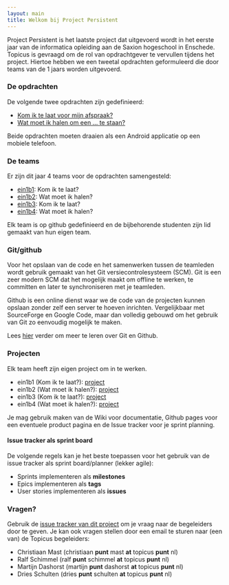 ```yaml
---
layout: main
title: Welkom bij Project Persistent
---
```


Project Persistent is het laatste project dat uitgevoerd wordt in het eerste
jaar van de informatica opleiding aan de Saxion hogeschool in Enschede.
Topicus is gevraagd om de rol van opdrachtgever te vervullen tijdens het
project. Hiertoe hebben we een tweetal opdrachten geformuleerd die door teams
van de 1 jaars worden uitgevoerd.

### De opdrachten ###

De volgende twee opdrachten zijn gedefinieerd:

 - [Kom ik te laat voor mijn afspraak?](telaat.html)
 - [Wat moet ik halen om een ... te staan?](halen.html)

Beide opdrachten moeten draaien als een Android applicatie op een mobiele
telefoon.

### De teams ###

Er zijn dit jaar 4 teams voor de opdrachten samengesteld:

 - [ein1b1](https://github.com/organizations/topicusbv/teams/175978): Kom ik te laat?
 - [ein1b2](https://github.com/organizations/topicusbv/teams/175979): Wat moet ik halen?
 - [ein1b3](https://github.com/organizations/topicusbv/teams/175983): Kom ik te laat?
 - [ein1b4](https://github.com/organizations/topicusbv/teams/175985): Wat moet ik halen?

Elk team is op github gedefinieerd en de bijbehorende studenten zijn lid
gemaakt van hun eigen team.

### Git/github ###

Voor het opslaan van de code en het samenwerken tussen de teamleden wordt
gebruik gemaakt van het Git versiecontrolesysteem (SCM). Git is een zeer
modern SCM dat het mogelijk maakt om offline te werken, te committen en later
te synchroniseren met je teamleden.

Github is een online dienst waar we de code van de projecten kunnen opslaan
zonder zelf een server te hoeven inrichten. Vergelijkbaar met SourceForge en
Google Code, maar dan volledig gebouwd om het gebruik van Git zo eenvoudig
mogelijk te maken.

Lees [hier](git.html) verder om meer te leren over Git en Github.

### Projecten ###

Elk team heeft zijn eigen project om in te werken. 

 - ein1b1 (Kom ik te laat?): [project](https://github.com/topicusbv/kom-ik-te-laat-ein1b1)
 - ein1b2 (Wat moet ik halen?): [project](https://github.com/topicusbv/wat-moet-ik-halen-ein1b2)
 - ein1b3 (Kom ik te laat?): [project](https://github.com/topicusbv/kom-ik-te-laat-ein1b3)
 - ein1b4 (Wat moet ik halen?): [project](https://github.com/topicusbv/wat-moet-ik-halen-ein1b4)

Je mag gebruik maken van de Wiki voor documentatie, Github pages voor een
eventuele product pagina en de Issue tracker voor je sprint planning.

#### Issue tracker als sprint board ####

De volgende regels kan je het beste toepassen voor het gebruik van de issue
tracker als sprint board/planner (lekker agile):

 - Sprints implementeren als **milestones**
 - Epics implementeren als **tags**
 - User stories implementeren als **issues**

### Vragen? ###

Gebruik de [issue tracker van dit project](https://github.com/topicusbv/persistent-docs/issues/new)
om je vraag naar de begeleiders door te geven. Je kan ook vragen stellen door
een email te sturen naar (een van) de Topicus begeleiders:

 - Christiaan Mast (christiaan **punt** mast **at** topicus **punt** nl)
 - Ralf Schimmel (ralf **punt** schimmel **at** topicus **punt** nl)
 - Martijn Dashorst (martijn **punt** dashorst **at** topicus **punt** nl)
 - Dries Schulten (dries **punt** schulten **at** topicus **punt** nl)

